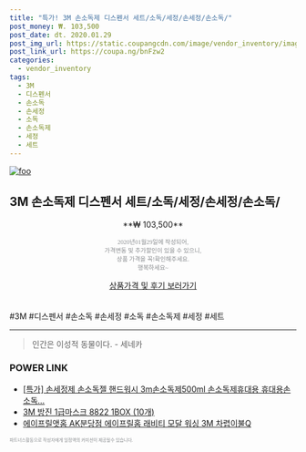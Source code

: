 ```yaml
--- 
title: "특가! 3M 손소독제 디스펜서 세트/소독/세정/손세정/손소독/" 
post_money: ₩. 103,500 
post_date: dt. 2020.01.29 
post_img_url: https://static.coupangcdn.com/image/vendor_inventory/images/2017/02/22/14/6/852d0d99-2e35-41e8-8417-a8d6c9a79b3b.jpg 
post_link_url: https://coupa.ng/bnFzw2 
categories: 
  - vendor_inventory 
tags: 
  - 3M 
  - 디스펜서 
  - 손소독 
  - 손세정 
  - 소독 
  - 손소독제 
  - 세정 
  - 세트 
--- 
```

[![foo](https://static.coupangcdn.com/image/vendor_inventory/images/2017/02/22/14/6/852d0d99-2e35-41e8-8417-a8d6c9a79b3b.jpg)](https://coupa.ng/bnFzw2) 

## 3M 손소독제 디스펜서 세트/소독/세정/손세정/손소독/ 
<p style="text-align: center;">**₩ 103,500**</p> 
<p style="text-align: center;"><span style="color: #898c8f; font-family: Georgia,Times,serif; font-size: 0.75em;">2020년01월29일에 작성되어, <br>가격변동 및 추가할인이 있을 수 있으니,<br> 상품 가격을 꼭!확인해주세요.<br>행복하세요~</span> 
</p>	 
<div markdown="0" style="text-align: center;"><a href="https://coupa.ng/bnFzw2" class="btn btn--success">상품가격 및 후기 보러가기</a></div> 
<br><br> 
  #3M #디스펜서 #손소독 #손세정 #소독 #손소독제 #세정 #세트 
<hr> 

> 인간은 이성적 동물이다. - 세네카 


### POWER LINK

* <a href="https://blog.naver.com/sakai111/221787935951" target="_blank">[특가] 손세정제 손소독젤 핸드워시 3m손소독제500ml 손소독제휴대용 휴대용손소독...</a>
* <a href="https://blog.naver.com/santokki14/221785615889" target="_blank">3M 방진 1급마스크 8822 1BOX (10개)</a>
* <a href="https://blog.naver.com/santokki14/221776892474" target="_blank">에이프릴앳홈 AK분당점 에이프릴홈 래비티 모달 워싱 3M 차렵이불Q</a>

<span style="color: #898c8f; font-family: Georgia,Times,serif; font-size: 0.55em;">파트너스활동으로 작성자에게 일정액의 커미션이 제공될수 있습니다.</span> 
